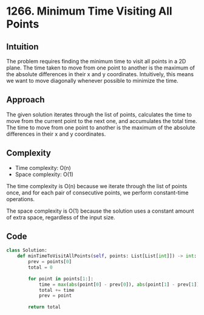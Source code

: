 # 1266. Minimum Time Visiting All Points

## Intuition
The problem requires finding the minimum time to visit all points in a 2D plane. The time taken to move from one point to another is the maximum of the absolute differences in their x and y coordinates. Intuitively, this means we want to move diagonally whenever possible to minimize the time.

## Approach
The given solution iterates through the list of points, calculates the time to move from the current point to the next one, and accumulates the total time. The time to move from one point to another is the maximum of the absolute differences in their x and y coordinates.

## Complexity
- Time complexity: O(n)
- Space complexity: O(1)

The time complexity is O(n) because we iterate through the list of points once, and for each pair of consecutive points, we perform constant-time operations.

The space complexity is O(1) because the solution uses a constant amount of extra space, regardless of the input size.

## Code
```python
class Solution:
    def minTimeToVisitAllPoints(self, points: List[List[int]]) -> int:
        prev = points[0]  
        total = 0 
        
        for point in points[1:]:
            time = max(abs(point[0] - prev[0]), abs(point[1] - prev[1]))
            total += time  
            prev = point  
        
        return total 